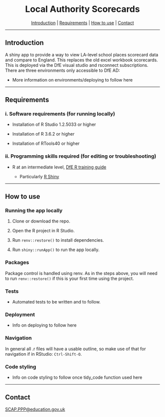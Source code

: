<h1 align="center">
  <br>
  Local Authority Scorecards 
  <br>
</h1>

<p align="center">
  <a href="#introduction">Introduction</a> |
  <a href="#requirements">Requirements</a> |
  <a href="#how-to-use">How to use</a> |
  <a href="#contact">Contact</a>
</p>

---

## Introduction 

A shiny app to provide a way to view LA-level school places scorecard data and compare to England. This replaces the old excel workbook scorecards. This is deployed via the DfE visual studio and rsconnect subscriptions. There are three environments only accessible to DfE AD:

 - More information on environments/deploying to follow here


---

## Requirements


### i. Software requirements (for running locally)

- Installation of R Studio 1.2.5033 or higher

- Installation of R 3.6.2 or higher

- Installation of RTools40 or higher

### ii. Programming skills required (for editing or troubleshooting)

- R at an intermediate level, [DfE R training guide](https://dfe-analytical-services.github.io/r-training-course/)

  - Particularly [R Shiny](https://shiny.rstudio.com/)
  
---

## How to use

### Running the app locally

1. Clone or download the repo. 

2. Open the R project in R Studio.

3. Run `renv::restore()` to install dependencies.

4. Run `shiny::runApp()` to run the app locally.

### Packages

Package control is handled using renv. As in the steps above, you will need to run `renv::restore()` if this is your first time using the project.

### Tests

- Automated tests to be written and to follow.

### Deployment

- Info  on deploying to follow here

### Navigation

In general all .r files will have a usable outline, so make use of that for navigation if in RStudio: `Ctrl-Shift-O`.

### Code styling

- Info on code styling to follow once tidy_code function used here

---

## Contact

SCAP.PPP@education.gov.uk
